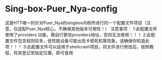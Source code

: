 # Sing-box-Puer_Nya-config
这是HTT嗷～的针对Puer_Nya的singbox内核所进行的一个配置文件项目（注意，仅适配Puer_Nya核心，不确保其他版本可用性！）
注意事项：
1:此配置文件使用了providers 功能，需自行更改providers地址，否则无法使用！！！
2:此配置文件包含规则较多，低性能设备可能出现卡顿死机等现象，请确保你知道此项！！！
3:此配置文件可以适用于shellcrash项目，将文件进行修改后，按照教程，将其登记至指定位置，即可食用
